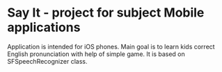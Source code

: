 <h1>Say It - project for subject Mobile applications</h1>


Application is intended for iOS phones. Main goal is to learn kids correct English pronunciation with help of simple game. It is based on SFSpeechRecognizer class.  
